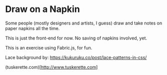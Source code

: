 # Draw on a Napkin

Some people (mostly designers and artists, I guess) draw and take notes on paper napkins all the time.

This is just the front-end for now. No saving of napkins involved, yet.

This is an exercise using Fabric.js, for fun.

Lace background by: https://kukuruku.co/post/lace-patterns-in-css/

(tuskerette.com)[http://www.tuskerette.com]

